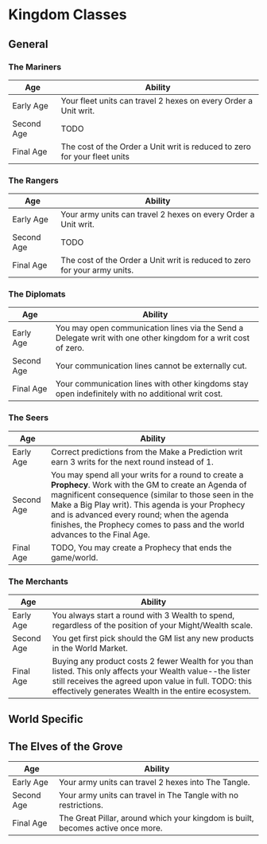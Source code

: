 # Kingdom Classes

## General

### The Mariners

| Age        | Ability                                                                   |
| ---------- | ------------------------------------------------------------------------- |
| Early Age  | Your fleet units can travel 2 hexes on every Order a Unit writ.           |
| Second Age | TODO                                                                      |
| Final Age  | The cost of the Order a Unit writ is reduced to zero for your fleet units |

### The Rangers

| Age        | Ability                                                                   |
| ---------- | ------------------------------------------------------------------------- |
| Early Age  | Your army units can travel 2 hexes on every Order a Unit writ.            |
| Second Age | TODO                                                                      |
| Final Age  | The cost of the Order a Unit writ is reduced to zero for your army units. |

### The Diplomats

| Age        | Ability                                                                                                       |
| ---------- | ------------------------------------------------------------------------------------------------------------- |
| Early Age  | You may open communication lines via the Send a Delegate writ with one other kingdom for a writ cost of zero. |
| Second Age | Your communication lines cannot be externally cut.                                                            |
| Final Age  | Your communication lines with other kingdoms stay open indefinitely with no additional writ cost.             |

### The Seers

| Age        | Ability                                                                                                                                                                                                                                                                                                                                         |
| ---------- | ----------------------------------------------------------------------------------------------------------------------------------------------------------------------------------------------------------------------------------------------------------------------------------------------------------------------------------------------- |
| Early Age  | Correct predictions from the Make a Prediction writ earn 3 writs for the next round instead of 1.                                                                                                                                                                                                                                               |
| Second Age | You may spend all your writs for a round to create a **Prophecy**. Work with the GM to create an Agenda of magnificent consequence (similar to those seen in the Make a Big Play writ). This agenda is your Prophecy and is advanced every round; when the agenda finishes, the Prophecy comes to pass and the world advances to the Final Age. |
| Final Age  | TODO, You may create a Prophecy that ends the game/world.                                                                                                                                                                                                                                                                                                                                          |

### The Merchants

| Age        | Ability                                                                                                                                                                                                                                                                                                                                         |
| ---------- | ----------------------------------------------------------------------------------------------------------------------------------------------------------------------------------------------------------------------------------------------------------------------------------------------------------------------------------------------- |
| Early Age  | You always start a round with 3 Wealth to spend, regardless of the position of your Might/Wealth scale.                                                                                                                                                                                                                                           |
| Second Age | You get first pick should the GM list any new products in the World Market.|
| Final Age  | Buying any product costs 2 fewer Wealth for you than listed. This only affects your Wealth value--the lister still receives the agreed upon value in full. TODO: this effectively generates Wealth in the entire ecosystem.                                                                                                                                                                                                                                                                                                                                    |

## World Specific

## The Elves of the Grove

| Age        | Ability                                                                         |
| ---------- | ------------------------------------------------------------------------------- |
| Early Age  | Your army units can travel 2 hexes into The Tangle.                             |
| Second Age | Your army units can travel in The Tangle with no restrictions.                  |
| Final Age  | The Great Pillar, around which your kingdom is built, becomes active once more. |
